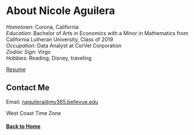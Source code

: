 # About Nicole Aguilera

*Hometown*: Corona, California\
*Education*: Bachelor of Arts in Economics with a Minor in Mathematics from California Lutheran University, Class of 2019\
*Occupation*: Data Analyst at CorVel Corporation\
*Zodiac Sign*: Virgo\
*Hobbies*: Reading, Disney, traveling

[Resume](https://github.com/ntiana55/Portfolio_NicoleAguilera/blob/45eae8a30540df3207ea1bf07776e5507c781da4/docs/Nicole%20Aguilera%20Resume%203_10_2021.pdf)

## Contact Me

Email: naguilera@my365.bellevue.edu

West Coast Time Zone

#### [Back to Home](https://ntiana55.github.io/Portfolio_NicoleAguilera/)
